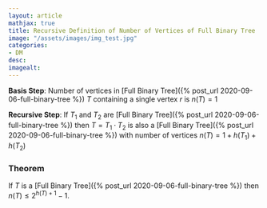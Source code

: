 ```yaml
---
layout: article
mathjax: true
title: Recursive Definition of Number of Vertices of Full Binary Tree
image: "/assets/images/img_test.jpg"
categories:
- DM
desc:   
imagealt: 
---
```


**Basis Step**: Number of vertices in  [Full Binary Tree]({% post_url 2020-09-06-full-binary-tree %}) $T$ containing a single vertex $r$ is $n(T) = 1$

































































































































































































































































































































































**Recursive Step**: If $T_1$ and $T_2$ are [Full Binary Tree]({% post_url 2020-09-06-full-binary-tree %}) then $T = T_1 \cdot T_2$ is also a [Full Binary Tree]({% post_url 2020-09-06-full-binary-tree %}) with number of vertices $n(T) = 1 + h(T_1) + h(T_2)$


































































































































































































































































































































































### Theorem
If $T$ is a [Full Binary Tree]({% post_url 2020-09-06-full-binary-tree %}) then $n(T) \le 2^{h(T)+1} -1$.
































































































































































































































































































































































